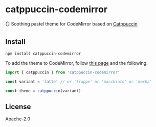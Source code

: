 # catppuccin-codemirror

🪞 Soothing pastel theme for CodeMirror based on [Catppuccin](https://github.com/catppuccin)

## Install

```shell
npm install catppuccin-codemirror
```

To add the theme to CodeMirror, follow [this page](https://codemirror.net/examples/styling/) and the following:

```js
import { catppuccin } from 'catppuccin-codemirror'

const variant = 'latte' // or 'frappe' or 'macchiato' or 'mocha'

const theme = catppuccin(variant)
```

## License

Apache-2.0
